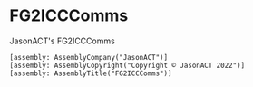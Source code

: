 # FG2ICCComms
JasonACT's FG2ICCComms

```
[assembly: AssemblyCompany("JasonACT")]
[assembly: AssemblyCopyright("Copyright © JasonACT 2022")]
[assembly: AssemblyTitle("FG2ICCComms")]
```
